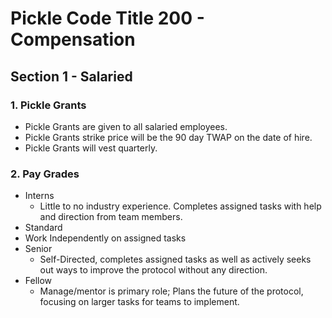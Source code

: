 # Pickle Code Title 200 - Compensation
## Section 1 - Salaried
### 1. Pickle Grants
- Pickle Grants are given to all salaried employees.
- Pickle Grants strike price will be the 90 day TWAP on the date of hire.
- Pickle Grants will vest quarterly.
### 2. Pay Grades
- Interns
  - Little to no industry experience. Completes assigned tasks with help and direction from team members.
-  Standard
  - Work Independently on assigned tasks
- Senior
  - Self-Directed, completes assigned tasks as well as actively seeks out ways to improve the protocol without any direction.
- Fellow
  - Manage/mentor is primary role; Plans the future of the protocol, focusing on larger tasks for teams to implement.
